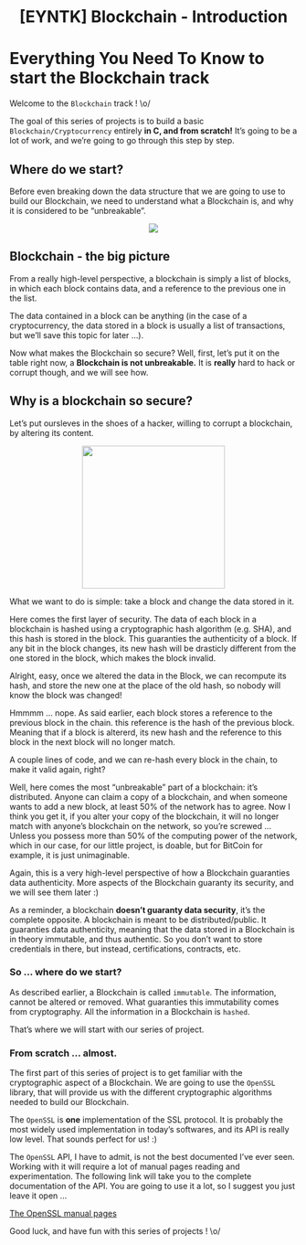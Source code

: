 <h1 align="center">[EYNTK] Blockchain - Introduction</h1>


# Everything You Need To Know to start the Blockchain track

Welcome to the `Blockchain` track ! \o/

The goal of this series of projects is to build a basic `Blockchain/Cryptocurrency` entirely **in C, and from scratch!** It’s going to be a lot of work, and we’re going to go through this step by step.

## Where do we start?
Before even breaking down the data structure that we are going to use to build our Blockchain, we need to understand what a Blockchain is, and why it is considered to be “unbreakable”.

<p align="center">
<img width="" height="" src="../holbertonschool-blockchain/media/1.jpg">
</p>


## Blockchain - the big picture

From a really high-level perspective, a blockchain is simply a list of blocks, in which each block contains data, and a reference to the previous one in the list.

The data contained in a block can be anything (in the case of a cryptocurrency, the data stored in a block is usually a list of transactions, but we’ll save this topic for later …).

Now what makes the Blockchain so secure? Well, first, let’s put it on the table right now, a **Blockchain is not unbreakable.** It is **really** hard to hack or corrupt though, and we will see how.

## Why is a blockchain so secure?

Let’s put oursleves in the shoes of a hacker, willing to corrupt a blockchain, by altering its content.

<p align="center">
<img width="250" height="250" src="../holbertonschool-blockchain/media/2_files/100.gif">
</p>

What we want to do is simple: take a block and change the data stored in it.

Here comes the first layer of security. The data of each block in a blockchain is hashed using a cryptographic hash algorithm (e.g. SHA), and this hash is stored in the block. This guaranties the authenticity of a block. If any bit in the block changes, its new hash will be drasticly different from the one stored in the block, which makes the block invalid.

Alright, easy, once we altered the data in the Block, we can recompute its hash, and store the new one at the place of the old hash, so nobody will know the block was changed!

Hmmmm … nope. As said earlier, each block stores a reference to the previous block in the chain. this reference is the hash of the previous block. Meaning that if a block is altererd, its new hash and the reference to this block in the next block will no longer match.

A couple lines of code, and we can re-hash every block in the chain, to make it valid again, right?

Well, here comes the most “unbreakable” part of a blockchain: it’s distributed. Anyone can claim a copy of a blockchain, and when someone wants to add a new block, at least 50% of the network has to agree. Now I think you get it, if you alter your copy of the blockchain, it will no longer match with anyone’s blockchain on the network, so you’re screwed … Unless you possess more than 50% of the computing power of the network, which in our case, for our little project, is doable, but for BitCoin for example, it is just unimaginable.

Again, this is a very high-level perspective of how a Blockchain guaranties data authenticity. More aspects of the Blockchain guaranty its security, and we will see them later :)

As a reminder, a blockchain **doesn’t guaranty data security**, it’s the complete opposite. A blockchain is meant to be distributed/public. It guaranties data authenticity, meaning that the data stored in a Blockchain is in theory immutable, and thus authentic. So you don’t want to store credentials in there, but instead, certifications, contracts, etc.

### So … where do we start?

As described earlier, a Blockchain is called `immutable`. The information, cannot be altered or removed. What guaranties this immutability comes from cryptography. All the information in a Blockchain is `hashed`.

That’s where we will start with our series of project.

### From scratch … almost.

The first part of this series of project is to get familiar with the cryptographic aspect of a Blockchain. We are going to use the `OpenSSL` library, that will provide us with the different cryptographic algorithms needed to build our Blockchain.

The `OpenSSL` is **one** implementation of the SSL protocol. It is probably the most widely used implementation in today’s softwares, and its API is really low level. That sounds perfect for us! :)

The `OpenSSL` API, I have to admit, is not the best documented I’ve ever seen. Working with it will require a lot of manual pages reading and experimentation. The following link will take you to the complete documentation of the API. You are going to use it a lot, so I suggest you just leave it open …

[The OpenSSL manual pages](https://www.openssl.org/docs/manmaster/man3/index.html)

Good luck, and have fun with this series of projects ! \o/

